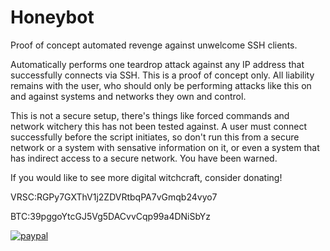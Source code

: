 # Honeybot
Proof of concept automated revenge against unwelcome SSH clients.

Automatically performs one teardrop attack against any IP address that successfully connects via SSH. This is a proof of concept only. All liability remains with the user, who should only be performing attacks like this on and against systems and networks they own and control. 

This is not a secure setup, there's things like forced commands and network witchery this has not been tested against. A user must connect successfully before the script initiates, so don't run this from a secure network or a system with sensative information on it, or even a system that has indirect access to a secure network. You have been warned. 

If you would like to see more digital witchcraft, consider donating!

VRSC:RGPy7GXThV1j2ZDVRtbqPA7vGmqb24vyo7

BTC:39pggoYtcGJ5Vg5DACvvCqp99a4DNiSbYz
 
 
[![paypal](https://www.paypalobjects.com/en_US/i/btn/btn_donateCC_LG.gif)](https://www.paypal.com/cgi-bin/webscr?cmd=_donations&business=4Z7U3449Z9F6A&currency_code=USD&source=url)
